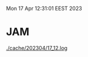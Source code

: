 Mon 17 Apr 12:31:01 EEST 2023
# JAM
<a href='./cache/202304/17_12.log'>./cache/202304/17_12.log</a>
